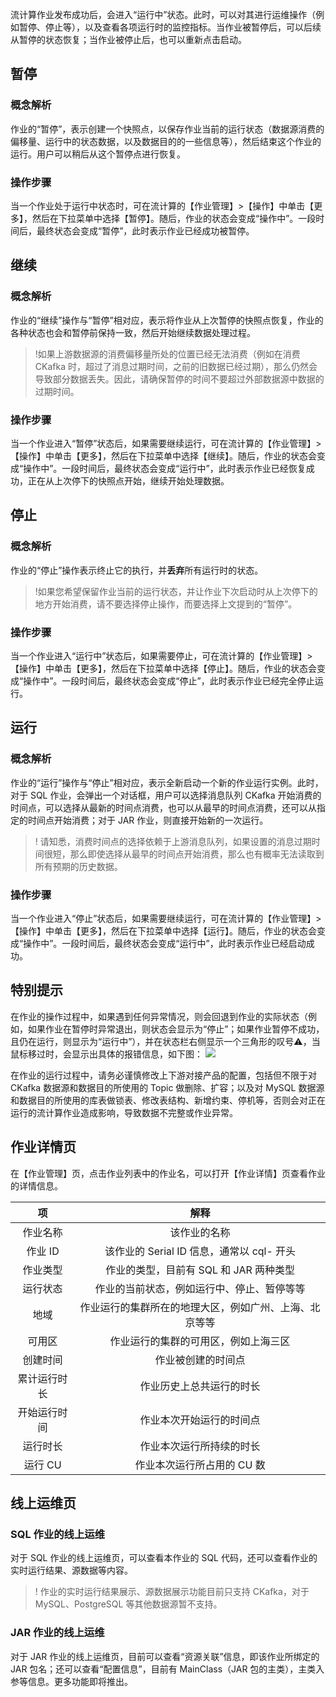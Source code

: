 流计算作业发布成功后，会进入“运行中”状态。此时，可以对其进行运维操作（例如暂停、停止等），以及查看各项运行时的监控指标。当作业被暂停后，可以后续从暂停的状态恢复；当作业被停止后，也可以重新点击启动。

## 暂停
### 概念解析
作业的“暂停”，表示创建一个快照点，以保存作业当前的运行状态（数据源消费的偏移量、运行中的状态数据，以及数据目的的一些信息等），然后结束这个作业的运行。用户可以稍后从这个暂停点进行恢复。

### 操作步骤
当一个作业处于运行中状态时，可在流计算的【作业管理】>【操作】中单击【更多】，然后在下拉菜单中选择【暂停】。随后，作业的状态会变成“操作中”。一段时间后，最终状态会变成“暂停”，此时表示作业已经成功被暂停。

## 继续
### 概念解析
作业的“继续”操作与“暂停”相对应，表示将作业从上次暂停的快照点恢复，作业的各种状态也会和暂停前保持一致，然后开始继续数据处理过程。
> !如果上游数据源的消费偏移量所处的位置已经无法消费（例如在消费 CKafka 时，超过了消息过期时间，之前的旧数据已经过期），那么仍然会导致部分数据丢失。因此，请确保暂停的时间不要超过外部数据源中数据的过期时间。

### 操作步骤
当一个作业进入“暂停”状态后，如果需要继续运行，可在流计算的【作业管理】>【操作】中单击【更多】，然后在下拉菜单中选择【继续】。随后，作业的状态会变成“操作中”。一段时间后，最终状态会变成“运行中”，此时表示作业已经恢复成功，正在从上次停下的快照点开始，继续开始处理数据。

## 停止
### 概念解析
作业的“停止”操作表示终止它的执行，并**丢弃**所有运行时的状态。
> !如果您希望保留作业当前的运行状态，并让作业下次启动时从上次停下的地方开始消费，请不要选择停止操作，而要选择上文提到的“暂停”。

### 操作步骤
当一个作业进入“运行中”状态后，如果需要停止，可在流计算的【作业管理】>【操作】中单击【更多】，然后在下拉菜单中选择【停止】。随后，作业的状态会变成“操作中”。一段时间后，最终状态会变成“停止”，此时表示作业已经完全停止运行。

## 运行
### 概念解析
作业的“运行”操作与“停止”相对应，表示全新启动一个新的作业运行实例。此时，对于 SQL 作业，会弹出一个对话框，用户可以选择消息队列 CKafka 开始消费的时间点，可以选择从最新的时间点消费，也可以从最早的时间点消费，还可以从指定的时间点开始消费；对于 JAR 作业，则直接开始新的一次运行。
> ! 请知悉，消费时间点的选择依赖于上游消息队列，如果设置的消息过期时间很短，那么即使选择从最早的时间点开始消费，那么也有概率无法读取到所有预期的历史数据。

### 操作步骤
当一个作业进入“停止”状态后，如果需要继续运行，可在流计算的【作业管理】>【操作】中单击【更多】，然后在下拉菜单中选择【运行】。随后，作业的状态会变成“操作中”。一段时间后，最终状态会变成“运行中”，此时表示作业已经启动成功。

## 特别提示
在作业的操作过程中，如果遇到任何异常情况，则会回退到作业的实际状态（例如，如果作业在暂停时异常退出，则状态会显示为“停止”；如果作业暂停不成功，且仍在运行，则显示为“运行中”），并在状态栏右侧显示一个三角形的叹号⚠，当鼠标移过时，会显示出具体的报错信息，如下图：
![](https://main.qcloudimg.com/raw/e3f2b6c38a9d30c557712dbf7370b2b4.png)

在作业的运行过程中，请务必谨慎修改上下游对接产品的配置，包括但不限于对 CKafka 数据源和数据目的所使用的 Topic 做删除、扩容；以及对 MySQL 数据源和数据目的所使用的库表做锁表、修改表结构、新增约束、停机等，否则会对正在运行的流计算作业造成影响，导致数据不完整或作业异常。

## 作业详情页
在【作业管理】页，点击作业列表中的作业名，可以打开【作业详情】页查看作业的详情信息。

|      项      |                          解释                          |
| :----------: | :----------------------------------------------------: |
|   作业名称   |                      该作业的名称                      |
|   作业 ID    |       该作业的 Serial ID 信息，通常以 cql- 开头        |
|   作业类型   |         作业的类型，目前有 SQL 和 JAR 两种类型         |
|   运行状态   |       作业的当前状态，例如运行中、停止、暂停等等       |
|     地域     | 作业运行的集群所在的地理大区，例如广州、上海、北京等等 |
|    可用区    |          作业运行的集群的可用区，例如上海三区          |
|   创建时间   |                   作业被创建的时间点                   |
| 累计运行时长 |                作业历史上总共运行的时长                |
| 开始运行时间 |                作业本次开始运行的时间点                |
|   运行时长   |                作业本次运行所持续的时长                |
|   运行 CU    |               作业本次运行所占用的 CU 数               |

## 线上运维页
### SQL 作业的线上运维
对于 SQL 作业的线上运维页，可以查看本作业的 SQL 代码，还可以查看作业的实时运行结果、源数据等内容。
> ! 作业的实时运行结果展示、源数据展示功能目前只支持 CKafka，对于 MySQL、PostgreSQL 等其他数据源暂不支持。

### JAR 作业的线上运维
对于 JAR 作业的线上运维页，目前可以查看“资源关联”信息，即该作业所绑定的 JAR 包名；还可以查看“配置信息”，目前有 MainClass（JAR 包的主类），主类入参等信息。更多功能即将推出。
